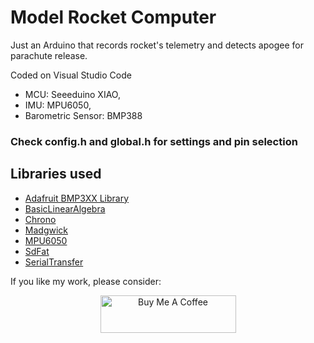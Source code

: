# Model Rocket Computer
Just an Arduino that records rocket's telemetry and detects apogee for parachute release.

Coded on Visual Studio Code
 - MCU: Seeeduino XIAO,
 - IMU: MPU6050,
 - Barometric Sensor: BMP388

### Check config.h and global.h for settings and pin selection

## Libraries used
- [Adafruit BMP3XX Library](https://github.com/adafruit/Adafruit_BMP3XX/)
- [BasicLinearAlgebra](https://github.com/tomstewart89/BasicLinearAlgebra/blob/master/examples/Tensor/Tensor.ino)
- [Chrono](http://github.com/SofaPirate/Chrono)
- [Madgwick](https://github.com/arduino-libraries/MadgwickAHRS)
- [MPU6050](https://github.com/pkourany/I2CDEV_MPU6050)
- [SdFat](https://github.com/greiman/SdFat)
- [SerialTransfer](https://github.com/PowerBroker2/SerialTransfer)

If you like my work, please consider:
<p align='center'>
<a href="https://www.buymeacoffee.com/daniloonspace" target="_blank"><img src="https://cdn.buymeacoffee.com/buttons/v2/default-blue.png" alt="Buy Me A Coffee" style="height: 60px !important;width: 217px !important;" ></a>
</p>
